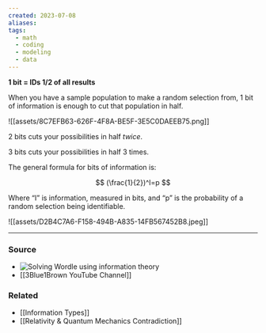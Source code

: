 ```yaml
---
created: 2023-07-08
aliases: 
tags:
  - math
  - coding
  - modeling
  - data
---
```

**1 bit = IDs 1/2 of all results**

When you have a sample population to make a random selection from, 1 bit of information is enough to cut that population in half.

![[assets/8C7EFB63-626F-4F8A-BE5F-3E5C0DAEEB75.png]]

2 bits cuts your possibilities in half *twice*. 

3 bits cuts your possibilities in half 3 times. 

The general formula for bits of information is:

$$
(\frac{1}{2})^I=p
$$

Where “I” is information, measured in bits, and “p” is the probability of a random selection being identifiable.

![[assets/D2B4C7A6-F158-494B-A835-14FB567452B8.jpeg]]

****
### Source

- ![Solving Wordle using information theory](https://youtu.be/v68zYyaEmEA)
- [[3Blue1Brown YouTube Channel]]
### Related
- [[Information Types]]
- [[Relativity & Quantum Mechanics Contradiction]]